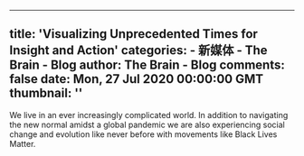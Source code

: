
---
title: 'Visualizing Unprecedented Times for Insight and Action'
categories: 
    - 新媒体
    - The Brain - Blog
author: The Brain - Blog
comments: false
date: Mon, 27 Jul 2020 00:00:00 GMT
thumbnail: ''
---

<div>   
<div class="center">
        <p>We live in an ever increasingly complicated world. In addition to navigating the new normal amidst a global pandemic we are also experiencing social change and evolution like never before with movements like Black Lives Matter.</p>
      </div>
    
    
</div>
            